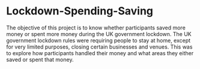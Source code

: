 # Lockdown-Spending-Saving

The objective of this project is to know whether participants saved more money or spent more money during the UK government lockdown. The UK government lockdown rules were requiring people to stay at home, except for very limited purposes, closing certain businesses and venues. 
This was to explore how participants handled their money and what areas they either saved or spent that money.
